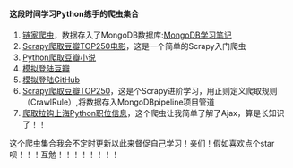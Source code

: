 #### 这段时间学习Python练手的爬虫集合

1. [链家爬虫](https://github.com/Family-TreeSY/SpiderList/tree/master/Lianjia)，数据存入了MongoDB数据库:[MongoDB学习笔记](https://family-treesy.github.io/2017/11/30/1.%20%E4%BB%80%E4%B9%88%E6%98%AFMongoDB%E6%95%B0%E6%8D%AE%E5%BA%93%EF%BC%9F/)
2. [Scrapy爬取豆瓣TOP250电影](https://github.com/Family-TreeSY/SpiderList/tree/master/douban_movie)，这是一个简单的Scrapy入门爬虫
3. [Python爬取豆瓣小说](https://github.com/Family-TreeSY/SpiderList/tree/master/douban_reading)
4. [模拟登陆豆瓣](https://github.com/Family-TreeSY/SpiderList/tree/master/login_douban)
5. [模拟登陆GitHub](https://github.com/Family-TreeSY/SpiderList/tree/master/login_github)
6. [Scrapy爬取豆瓣TOP250]()，这是个Scrapy进阶学习，用正则定义爬取规则（CrawlRule）,将数据存入MongoDBpipeline项目管道
7. [爬取拉钩上海Python职位信息](https://github.com/Family-TreeSY/SpiderList/blob/master/lagou/lagou_spider.py)，这个爬虫让我简单了解了Ajax，算是长知识了！！

这个爬虫集合我会不定时更新以此来督促自己学习！亲们！假如喜欢点个star呗！！！互勉！！！！！！！！
